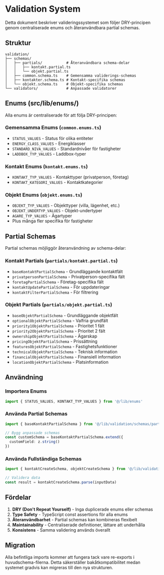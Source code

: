 # Validation System

Detta dokument beskriver valideringssystemet som följer DRY-principen genom centraliserade enums och återanvändbara partial schemas.

## Struktur

```
validation/
├── schemas/
│   ├── partials/           # Återanvändbara schema-delar
│   │   ├── kontakt.partial.ts
│   │   └── objekt.partial.ts
│   ├── common.schema.ts    # Gemensamma validerings-schemas
│   ├── kontakter.schema.ts # Kontakt-specifika schemas
│   └── objekt.schema.ts    # Objekt-specifika schemas
└── validators/             # Anpassade validatorer
```

## Enums (src/lib/enums/)

Alla enums är centraliserade för att följa DRY-principen:

### Gemensamma Enums (`common.enums.ts`)
- `STATUS_VALUES` - Status för olika entiteter
- `ENERGY_CLASS_VALUES` - Energiklasser
- `STANDARD_NIVA_VALUES` - Standardnivåer för fastigheter
- `LADDBOX_TYP_VALUES` - Laddbox-typer

### Kontakt Enums (`kontakt.enums.ts`)
- `KONTAKT_TYP_VALUES` - Kontakttyper (privatperson, företag)
- `KONTAKT_KATEGORI_VALUES` - Kontaktkategorier

### Objekt Enums (`objekt.enums.ts`)
- `OBJEKT_TYP_VALUES` - Objekttyper (villa, lägenhet, etc.)
- `OBJEKT_UNDERTYP_VALUES` - Objekt-undertyper
- `AGARE_TYP_VALUES` - Ägartyper
- Plus många fler specifika för fastigheter

## Partial Schemas

Partial schemas möjliggör återanvändning av schema-delar:

### Kontakt Partials (`partials/kontakt.partial.ts`)
- `baseKontaktPartialSchema` - Grundläggande kontaktfält
- `privatpersonPartialSchema` - Privatperson-specifika fält
- `foretagPartialSchema` - Företag-specifika fält
- `kontaktUpdatePartialSchema` - För uppdateringar
- `kontaktFilterPartialSchema` - För filtrering

### Objekt Partials (`partials/objekt.partial.ts`)
- `baseObjektPartialSchema` - Grundläggande objektfält
- `optionalObjektPartialSchema` - Valfria grundfält
- `priority1ObjektPartialSchema` - Prioritet 1 fält
- `priority2ObjektPartialSchema` - Prioritet 2 fält
- `ownershipObjektPartialSchema` - Ägarskap
- `pricingObjektPartialSchema` - Prissättning
- `featuresObjektPartialSchema` - Fastighetsfunktioner
- `technicalObjektPartialSchema` - Teknisk information
- `financialObjektPartialSchema` - Finansiell information
- `locationObjektPartialSchema` - Platsinformation

## Användning

### Importera Enums
```typescript
import { STATUS_VALUES, KONTAKT_TYP_VALUES } from '@/lib/enums'
```

### Använda Partial Schemas
```typescript
import { baseKontaktPartialSchema } from '@/lib/validation/schemas/partials/kontakt.partial'

// Bygg anpassade schemas
const customSchema = baseKontaktPartialSchema.extend({
  customField: z.string()
})
```

### Använda Fullständiga Schemas
```typescript
import { kontaktCreateSchema, objektCreateSchema } from '@/lib/validation/schemas'

// Validera data
const result = kontaktCreateSchema.parse(inputData)
```

## Fördelar

1. **DRY (Don't Repeat Yourself)** - Inga duplicerade enums eller schemas
2. **Type Safety** - TypeScript const assertions för alla enums
3. **Återanvändbarhet** - Partial schemas kan kombineras flexibelt
4. **Maintainability** - Centraliserade definitioner, lättare att underhålla
5. **Konsistens** - Samma validering används överallt

## Migration

Alla befintliga imports kommer att fungera tack vare re-exports i huvudschema-filerna. Detta säkerställer bakåtkompatibilitet medan systemet gradvis kan migreras till den nya strukturen.
